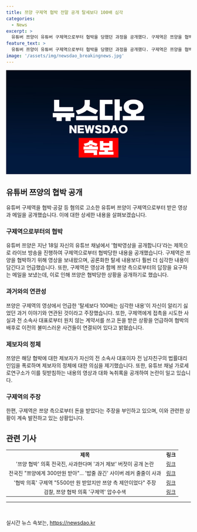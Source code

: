 ```yaml
---
title: 쯔양 구제역 협박 전말 공개 탈세보다 100배 심각
categories:
  - News
excerpt: >
  유튜버 쯔양이 유튜버 구제역으로부터 협박을 당했던 과정을 공개했다. 구제역은 쯔양을 협박하기 위해 영상을 보내고 메일을 보내 영상 주소를 달라고 요구했으며, 쯔양은 이에 대해 공개했다. 구제역은 쯔양을 탈세와 관련된 영상을 공개하기로 압박하고 있으며, 쯔양은 이와 관련해 과거 이야기와 연관된 내용이라고 주장했다. 또한, 쯔양의 법률대리인은 탈세와 관련된 내용이 사실과 무관하다고 강조했다. 전 소속사 대표의 변호사가 구제역에게 정보를 제공한 것으로 밝혀져 논란이 되고 있다. (150자)
feature_text: >
  유튜버 쯔양이 유튜버 구제역으로부터 협박을 당했던 과정을 공개했다. 구제역은 쯔양을 협박하기 위해 영상을 보내고 메일을 보내 영상 주소를 달라고 요구했으며, 쯔양은 이에 대해 공개했다. 구제역은 쯔양을 탈세와 관련된 영상을 공개하기로 압박하고 있으며, 쯔양은 이와 관련해 과거 이야기와 연관된 내용이라고 주장했다. 또한, 쯔양의 법률대리인은 탈세와 관련된 내용이 사실과 무관하다고 강조했다. 전 소속사 대표의 변호사가 구제역에게 정보를 제공한 것으로 밝혀져 논란이 되고 있다. (150자)
image: '/assets/img/newsdao_breakingnews.jpg'
---
```


<p><img src="/assets/img/newsdao_breakingnews.jpg" alt="firstkoreanews 속보" /></p>

<h2 data-ke-size="size26">유튜버 쯔양의 협박 공개</h2>

<p data-ke-size="size16">유튜버 구제역을 협박·공갈 등 혐의로 고소한 유튜버 쯔양이 구제역으로부터 받은 영상과 메일을 공개했습니다. 이에 대한 상세한 내용을 살펴보겠습니다.</p>

<h3>구제역으로부터의 협박</h3>

<p data-ke-size="size16">유튜버 쯔양은 지난 18일 자신의 유튜브 채널에서 '협박영상을 공개합니다'라는 제목으로 라이브 방송을 진행하여 구제역으로부터 협박당한 내용을 공개했습니다. 구제역은 쯔양을 협박하기 위해 영상을 보내왔으며, 공론화한 탈세 내용보다 훨씬 더 심각한 내용이 담긴다고 언급했습니다. 또한, 구제역은 영상과 함께 쯔양 측으로부터의 답장을 요구하는 메일을 보냈는데, 이로 인해 쯔양은 협박당한 상황을 공개하기로 했습니다.</p>

<h3>과거와의 연관성</h3>

<p data-ke-size="size16">쯔양은 구제역의 영상에서 언급한 '탈세보다 100배는 심각한 내용'이 자신이 알리기 싫었던 과거 이야기와 연관된 것이라고 주장했습니다. 또한, 구제역에게 접촉을 시도한 사실과 전 소속사 대표로부터 원치 않는 계약서를 쓰고 돈을 받은 상황을 언급하여 협박의 배후로 이전의 불미스러운 사건들이 연결되어 있다고 밝혔습니다.</p>

<h3>제보자의 정체</h3>

<p data-ke-size="size16">쯔양은 해당 협박에 대한 제보자가 자신의 전 소속사 대표이자 전 남자친구의 법률대리인임을 폭로하며 제보자의 정체에 대한 의심을 제기했습니다. 또한, 유튜브 채널 가로세로연구소가 이를 뒷받침하는 내용의 영상과 대화 녹취록을 공개하여 논란이 일고 있습니다.</p>

<h3>구제역의 주장</h3>

<p data-ke-size="size16">한편, 구제역은 쯔양 측으로부터 돈을 받았다는 주장을 부인하고 있으며, 이와 관련한 상황이 계속 발전하고 있는 상황입니다.</p>

<h2 data-ke-size="size26">관련 기사</h2>

<table>
    <tr>
        <td style="text-align: center; height: 17px;"><b>제목</b></td>
        <td style="text-align: center; height: 17px;"><b>링크</b></td>
    </tr>
    <tr>
        <td style="text-align: center; height: 17px;">'쯔양 협박' 의혹 전국진, 사과한다며 '과거 제보' 버젓이 공개 논란</td>
        <td style="text-align: center; height: 17px;"><a href="www.hankookilbo.com/News/Read/A2024071715470002651">링크</a></td>
    </tr>
    <tr>
        <td style="text-align: center; height: 17px;">전국진 "쯔양에게 300만원 받아"... '밥줄 끊긴' 사이버 레커 줄줄이 사과</td>
        <td style="text-align: center; height: 17px;"><a href="www.hankookilbo.com/News/Read/A2024071609260004045">링크</a></td>
    </tr>
    <tr>
        <td style="text-align: center; height: 17px;">'협박 의혹' 구제역 "5500만 원 받았지만 쯔양 측 제안이었다" 주장</td>
        <td style="text-align: center; height: 17px;"><a href="www.hankookilbo.com/News/Read/A2024071515260005843">링크</a></td>
    </tr>
    <tr>
        <td style="text-align: center; height: 17px;">검찰, 쯔양 협박 의혹 '구제역' 압수수색</td>
        <td style="text-align: center; height: 17px;"><a href="www.hankookilbo.com/News/Read/A2024071814060000550">링크</a></td>
    </tr>
</table>

<hr>

<p data-ke-size="size16">&nbsp;</p>
실시간 뉴스 속보는, <a href="https://newsdao.kr" rel="dofollow">https://newsdao.kr</a>


